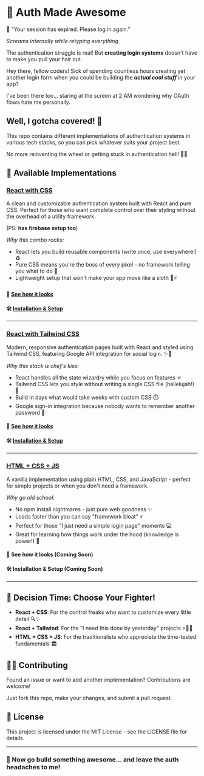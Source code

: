 # 🔐 Auth Made Awesome

😤 "Your session has expired. Please log in again."

*Screams internally while retyping everything*

The authentication struggle is real! But **creating login systems** doesn't have to make you pull your hair out.

Hey there, fellow coders! Sick of spending countless hours creating yet another login form when you could be building the ***actual cool stuff*** in your app? 

I've been there too... staring at the screen at 2 AM wondering why OAuth flows hate me personally.

## Well, I gotcha covered! 👊

This repo contains different implementations of authentication systems in various tech stacks, so you can pick whatever suits your project best. 

No more reinventing the wheel or getting stuck in authentication hell! 🎯😇

## 🚀 Available Implementations

### [React with CSS](https://github.com/Jia2005/Signup/tree/main/React%20with%20CSS)

A clean and customizable authentication system built with React and pure CSS. Perfect for those who want complete control over their styling without the overhead of a utility framework. 

(PS: **has firebase setup too**)

*Why this combo rocks:*

- React lets you build reusable components (write once, use everywhere!) ♻️
- Pure CSS means you're the boss of every pixel - no framework telling you what to do 👑
- Lightweight setup that won't make your app move like a sloth 🚀⚡️

#### 👀 [See how it looks](https://github.com/Jia2005/Signup/tree/main/React%20with%20CSS#-react-authentication-system)
#### 🛠️ [Installation & Setup](https://github.com/Jia2005/Signup/tree/main/React%20with%20CSS#-getting-started)

----

### [React with Tailwind CSS](https://github.com/Jia2005/Signup/tree/main/React%20with%20Tailwindcss)

Modern, responsive authentication pages built with React and styled using Tailwind CSS, featuring Google API integration for social login. ✨🔐

*Why this stack is chef's kiss:*

- React handles all the state wizardry while you focus on features ⚛️
- Tailwind CSS lets you style without writing a single CSS file (hallelujah!) 🙌
- Build in days what would take weeks with custom CSS ⏱️
- Google sign-in integration because nobody wants to remember another password 🔑

#### 👀 [See how it looks](https://github.com/Jia2005/Signup/blob/main/React%20with%20Tailwindcss/README.md#-loginsignup-with-google-api-integration)
#### 🛠️ [Installation & Setup](https://github.com/Jia2005/Signup/blob/main/React%20with%20Tailwindcss/README.md#%EF%B8%8F-installation)

---

### [HTML + CSS + JS](https://github.com/Jia2005/Signup/tree/main/HTML%20%26%20CSS)

A vanilla implementation using plain HTML, CSS, and JavaScript - perfect for simple projects or when you don't need a framework. 

*Why go old school:*

- No npm install nightmares - just pure web goodness ✨
- Loads faster than you can say "framework bloat" ⚡️
- Perfect for those "I just need a simple login page" moments 💻
- Great for learning how things work under the hood (knowledge is power!) 💪

#### 👀 See how it looks (Coming Soon)
#### 🛠️ Installation & Setup (Coming Soon)

---

## 🤔 Decision Time: Choose Your Fighter!

- **React + CSS**: For the control freaks who want to customize every little detail 🔍✨
- **React + Tailwind**: For the "I need this done by yesterday" projects ⚡️🏃‍♀️
- **HTML + CSS + JS**: For the traditionalists who appreciate the time-tested fundamentals 🏛️

## 🙋‍♂️ Contributing

Found an issue or want to add another implementation? Contributions are welcome! 

Just fork this repo, make your changes, and submit a pull request.

## 📄 License

This project is licensed under the MIT License - see the LICENSE file for details.

---

### 🚀 Now go build something awesome... and leave the auth headaches to me!
